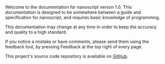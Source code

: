 Welcome to the documentation for nanoscript verson 1.0. This documentation is designed to be somewhere between a guide and specification for nanoscript, and requires basic knowledge of programming.

This documentation may change at any time in order to keep the accuracy and quality to a high standard.

If you notice a mistake or have comments, please send them using the feedback tool, by pressing Feedback at the top right of every page.

This project's source code repository is available on [GitHub](https://github.com/lerouche/nanoscript).
